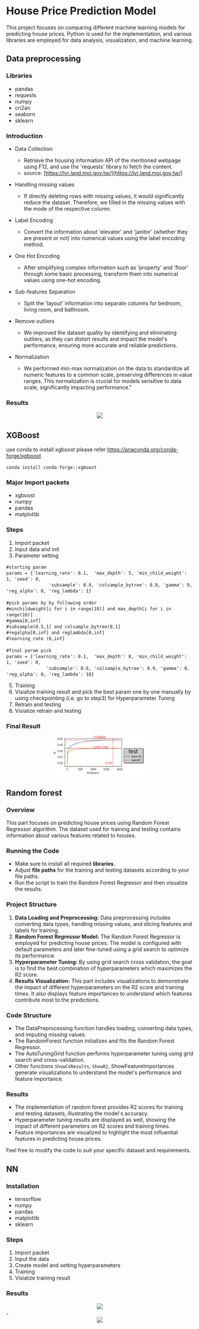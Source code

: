 # House Price Prediction Model

This project focuses on comparing different machine learning models for predicting house prices. Python is used for the implementation, and various libraries are employed for data analysis, visualization, and machine learning.

## Data preprocessing

###  Libraries
  - pandas
  - requests
  - numpy
  - cn2an
  - seaborn
  - sklearn

### Introduction
- Data Collection
  - Retrieve the housing information API of the mentioned webpage using F12, and use the 'requests' library to fetch the content.
  - source: [https://lvr.land.moi.gov.tw/](https://lvr.land.moi.gov.tw/)
    
- Handling missing values
  - If directly deleting rows with missing values, it would significantly reduce the dataset. Therefore, we filled in the missing values with the mode of the respective column.
    
- Label Encoding
  - Convert the information about 'elevator' and 'janitor' (whether they are present or not) into numerical values using the label encoding method.
    
- One Hot Encoding
  - After simplifying complex information such as 'property' and 'floor' through some basic processing, transform them into numerical values using one-hot     encoding.

- Sub-features Separation
  - Split the 'layout' information into separate columns for bedroom, living room, and bathroom.
    
- Remove outliers
  - We improved the dataset quality by identifying and eliminating outliers, as they can distort results and impact the model's performance, ensuring more accurate and reliable predictions.
    
- Normalization
  - We performed min-max normalization on the data to standardize all numeric features to a common scale, preserving differences in value ranges. This normalization is crucial for models sensitive to data scale, significantly impacting performance."
 
### Results
  <div align="center">
      <a href="./">
          <img src="https://github.com/k38670462/ML_Project/assets/92087014/c670918a-fea2-44fd-b695-642e843930cd" width="80%"/>
      </a>
  </div>

  
## XGBoost
  use conda to install xgboost please refer https://anaconda.org/conda-forge/xgboost
  
  ```
  conda install conda-forge::xgboost
  ```
  
  ###  Major Import packets
  - xgboost
  - numpy
  - pandas
  - matplotlib

### Steps
  1. Import packet
  2. Input data and init
  3. Parameter setting
     
    
    #starting param
    params = {'learning_rate': 0.1,  'max_depth': 5, 'min_child_weight': 1, 'seed': 0,
                    'subsample': 0.8, 'colsample_bytree': 0.8, 'gamma': 0, 'reg_alpha': 0, 'reg_lambda': 1}
    
    #pick params by by following order
    #minchildweight[i for i in range(10)] and max_depth[i for i in range(10)]
    #gamma[0,inf]
    #subsample(0.5,1] and colsample_bytree(0,1]
    #regalpha[0,inf] and reglambda[0,inf]
    #learning_rate (0,inf]

    #final param pick
    params = {'learning_rate': 0.1,  'max_depth': 8, 'min_child_weight': 1, 'seed': 0,
                   'subsample': 0.6, 'colsample_bytree': 0.9, 'gamma': 0, 'reg_alpha': 0, 'reg_lambda': 16}
    
  5. Training
  6. Visialize training result and pick the best param one by one manually by using checkpointing (i.e. go to step3) for Hyperparameter Tuning 
  7. Retrain and testing
  8. Visialize retrain and testing

### Final Result
  <div align="center">
    <a href="./">
        <img src="https://github.com/k38670462/ML_Project/blob/main/xgb/final_result.png" width="50%"/>
    </a>
  </div>

## Random forest

### Overview
This part focuses on predicting house prices using Random Forest Regressor algorithm. The dataset used for training and testing contains information about various features related to houses.

### Running the Code
- Make sure to install all required **libraries**.
- Adjust **file paths** for the training and testing datasets according to your file paths.
- Run the script to train the Random Forest Regressor and then visualize the results.

### Project Structure
1. **Data Loading and Preprocessing:** Data preprocessing includes converting data types, handling missing values, and slicing features and labels for training.
2. **Random Forest Regressor Model:** The Random Forest Regressor is employed for predicting house prices. The model is configured with default parameters and later fine-tuned using a grid search to optimize its performance.
3. **Hyperparameter Tuning:** By using grid search cross validation, the goal is to find the best combination of hyperparameters which maximizes the R2 score.
4. **Results Visualization:** This part includes visualizations to demonstrate the impact of different hyperparameters on the R2 score and training times. It also displays feature importances to understand which features contribute most to the predictions.

### Code Structure
- The DataPreprocessing function handles loading, converting data types, and imputing missing values.
- The RandomForest function initializes and fits the Random Forest Regressor.
- The AutoTuningGrid function performs hyperparameter tuning using grid search and cross-validation.
- Other functions `ShowCVResults`, `ShowR2`, ShowFeatureImportances generate visualizations to understand the model's performance and feature importance.

### Results
- The implementation of random forest provides R2 scores for training and testing datasets, illustrating the model's accuracy.
- Hyperparameter tuning results are displayed as well, showing the impact of different parameters on R2 scores and training times.
- Feature importances are visualized to highlight the most influential features in predicting house prices.

Feel free to modify the code to suit your specific dataset and requirements.

## NN

###  Installation
  - tensorflow 
  - numpy
  - pandas
  - matplotlib
  - sklearn
### Steps
  1. Import packet
  2. Input the data
  3. Create model and setting hyperparameters
  4. Training
  5. Visialize training result

### Results

<div align="center">
    <a href="./">
        <img src="https://github.com/k38670462/ML_Project/assets/41421967/b0eb9c62-7cb7-4480-bf07-0a71cd8ecf5e" width="80%"/>
    </a>
</div>
-
<div align="center">
    <a href="./">
        <img src="https://github.com/k38670462/ML_Project/assets/41421967/c0a0f323-00ac-4df9-bf96-418dc759493a" width="80%"/>
    </a>
</div>
